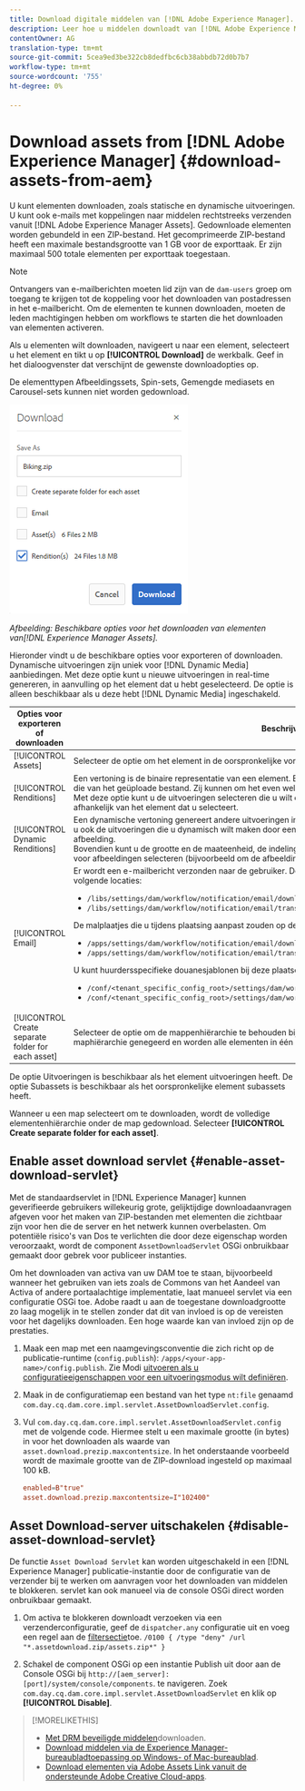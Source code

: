 ```yaml
---
title: Download digitale middelen van [!DNL Adobe Experience Manager].
description: Leer hoe u middelen downloadt van [!DNL Adobe Experience Manager] en de downloadfunctionaliteit in- of uitschakelt.
contentOwner: AG
translation-type: tm+mt
source-git-commit: 5cea9ed3be322cb8dedfbc6cb38abbdb72d0b7b7
workflow-type: tm+mt
source-wordcount: '755'
ht-degree: 0%

---
```



# Download assets from [!DNL Adobe Experience Manager] {#download-assets-from-aem}

U kunt elementen downloaden, zoals statische en dynamische uitvoeringen. U kunt ook e-mails met koppelingen naar middelen rechtstreeks verzenden vanuit [!DNL Adobe Experience Manager Assets]. Gedownloade elementen worden gebundeld in een ZIP-bestand. Het gecomprimeerde ZIP-bestand heeft een maximale bestandsgrootte van 1 GB voor de exporttaak. Er zijn maximaal 500 totale elementen per exporttaak toegestaan.

>[!NOTE]
>
>Ontvangers van e-mailberichten moeten lid zijn van de `dam-users` groep om toegang te krijgen tot de koppeling voor het downloaden van postadressen in het e-mailbericht. Om de elementen te kunnen downloaden, moeten de leden machtigingen hebben om workflows te starten die het downloaden van elementen activeren.

Als u elementen wilt downloaden, navigeert u naar een element, selecteert u het element en tikt u op **[!UICONTROL Download]** de werkbalk. Geef in het dialoogvenster dat verschijnt de gewenste downloadopties op.

De elementtypen Afbeeldingssets, Spin-sets, Gemengde mediasets en Carousel-sets kunnen niet worden gedownload.

![Beschikbare opties voor het downloaden van middelen van Experience Manager-middelen](assets/asset_download_dialog.png)

*Afbeelding: Beschikbare opties voor het downloaden van elementen van[!DNL Experience Manager Assets].*

Hieronder vindt u de beschikbare opties voor exporteren of downloaden. Dynamische uitvoeringen zijn uniek voor [!DNL Dynamic Media] aanbiedingen. Met deze optie kunt u nieuwe uitvoeringen in real-time genereren, in aanvulling op het element dat u hebt geselecteerd. De optie is alleen beschikbaar als u deze hebt [!DNL Dynamic Media] ingeschakeld.

| Opties voor exporteren of downloaden | Beschrijvingen |
|---|---|
| [!UICONTROL Assets] | Selecteer de optie om het element in de oorspronkelijke vorm zonder vertoningen te downloaden. |
| [!UICONTROL Renditions] | Een vertoning is de binaire representatie van een element. Elementen hebben een primaire representatie, namelijk die van het geüploade bestand. Zij kunnen om het even welk aantal vertegenwoordiging hebben. <br> Met deze optie kunt u de uitvoeringen selecteren die u wilt downloaden. Welke uitvoeringen beschikbaar zijn, is afhankelijk van het element dat u selecteert. |
| [!UICONTROL Dynamic Renditions] | Een dynamische vertoning genereert andere uitvoeringen in real-time. Wanneer u deze optie selecteert, selecteert u ook de uitvoeringen die u dynamisch wilt maken door een optie te selecteren in de lijst [Voorinstellingen](image-presets.md) afbeelding. <br>Bovendien kunt u de grootte en de maateenheid, de indeling, de kleurruimte, de resolutie en alle wijzigingstoetsen voor afbeeldingen selecteren (bijvoorbeeld om de afbeelding om te keren) |
| [!UICONTROL Email] | Er wordt een e-mailbericht verzonden naar de gebruiker. De standaard e-mailsjablonen zijn beschikbaar op de volgende locaties:<ul><li>`/libs/settings/dam/workflow/notification/email/downloadasset`.</li><li>`/libs/settings/dam/workflow/notification/email/transientworkflowcompleted`.</li></ul> De malplaatjes die u tijdens plaatsing aanpast zouden op deze plaatsen moeten aanwezig zijn: <ul><li>`/apps/settings/dam/workflow/notification/email/downloadasset`.</li><li>`/apps/settings/dam/workflow/notification/email/transientworkflowcompleted`.</li></ul>U kunt huurdersspecifieke douanesjablonen bij deze plaatsen opslaan:<ul><li>`/conf/<tenant_specific_config_root>/settings/dam/workflow/notification/email/downloadasset`.</li><li>`/conf/<tenant_specific_config_root>/settings/dam/workflow/notification/email/transientworkflowcompleted`.</li></ul> |
| [!UICONTROL Create separate folder for each asset] | Selecteer de optie om de mappenhiërarchie te behouden bij het downloaden van elementen. Standaard wordt de maphiërarchie genegeerd en worden alle elementen in één map in uw lokale bestandssysteem gedownload. |

De optie Uitvoeringen is beschikbaar als het element uitvoeringen heeft. De optie Subassets is beschikbaar als het oorspronkelijke element subassets heeft.

Wanneer u een map selecteert om te downloaden, wordt de volledige elementenhiërarchie onder de map gedownload. Selecteer **[!UICONTROL Create separate folder for each asset]**.

## Enable asset download servlet {#enable-asset-download-servlet}

Met de standaardservlet in [!DNL Experience Manager] kunnen geverifieerde gebruikers willekeurig grote, gelijktijdige downloadaanvragen afgeven voor het maken van ZIP-bestanden met elementen die zichtbaar zijn voor hen die de server en het netwerk kunnen overbelasten. Om potentiële risico&#39;s van Dos te verlichten die door deze eigenschap worden veroorzaakt, wordt de component `AssetDownloadServlet` OSGi onbruikbaar gemaakt door gebrek voor publiceer instanties.

Om het downloaden van activa van uw DAM toe te staan, bijvoorbeeld wanneer het gebruiken van iets zoals de Commons van het Aandeel van Activa of andere portaalachtige implementatie, laat manueel servlet via een configuratie OSGi toe. Adobe raadt u aan de toegestane downloadgrootte zo laag mogelijk in te stellen zonder dat dit van invloed is op de vereisten voor het dagelijks downloaden. Een hoge waarde kan van invloed zijn op de prestaties.

1. Maak een map met een naamgevingsconventie die zich richt op de publicatie-runtime (`config.publish`): `/apps/<your-app-name>/config.publish`. Zie Modi [uitvoeren als u configuratieeigenschappen voor een uitvoeringsmodus wilt definiëren](/help/sites-deploying/configure-runmodes.md#defining-configuration-properties-for-a-run-mode).

1. Maak in de configuratiemap een bestand van het type `nt:file` genaamd `com.day.cq.dam.core.impl.servlet.AssetDownloadServlet.config`.
1. Vul `com.day.cq.dam.core.impl.servlet.AssetDownloadServlet.config` met de volgende code. Hiermee stelt u een maximale grootte (in bytes) in voor het downloaden als waarde van `asset.download.prezip.maxcontentsize`. In het onderstaande voorbeeld wordt de maximale grootte van de ZIP-download ingesteld op maximaal 100 kB.

   ```conf
   enabled=B"true"
   asset.download.prezip.maxcontentsize=I"102400"
   ```

## Asset Download-server uitschakelen {#disable-asset-download-servlet}

De functie `Asset Download Servlet` kan worden uitgeschakeld in een [!DNL Experience Manager] publicatie-instantie door de configuratie van de verzender bij te werken om aanvragen voor het downloaden van middelen te blokkeren. servlet kan ook manueel via de console OSGi direct worden onbruikbaar gemaakt.

1. Om activa te blokkeren downloadt verzoeken via een verzenderconfiguratie, geef de `dispatcher.any` configuratie uit en voeg een regel aan de [filtersectie](https://docs.adobe.com/content/help/en/experience-manager-dispatcher/using/configuring/dispatcher-configuration.html#defining-a-filter)toe. `/0100 { /type "deny" /url "*.assetdownload.zip/assets.zip*" }`

1. Schakel de component OSGi op een instantie Publish uit door aan de Console OSGi bij `http://[aem_server]:[port]/system/console/components`. te navigeren. Zoek `com.day.cq.dam.core.impl.servlet.AssetDownloadServlet` en klik op **[!UICONTROL Disable]**.

>[!MORELIKETHIS]
>
>* [Met DRM beveiligde middelen](drm.md)downloaden.
>* [Download middelen via de Experience Manager-bureaubladtoepassing op Windows- of Mac-bureaublad](https://helpx.adobe.com/experience-manager/desktop-app/aem-desktop-app.html).
>* [Download elementen via Adobe Assets Link vanuit de ondersteunde Adobe Creative Cloud-apps](https://helpx.adobe.com/nl/enterprise/using/manage-assets-using-adobe-asset-link.html).

